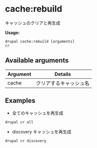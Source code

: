 # cache:rebuild
キャッシュのクリアと再生成

**Usage:**
```
drupal cache:rebuild [arguments]
cr
```

## Available arguments
Argument | Details
---------|-------------
cache | クリアするキャッシュ名

## Examples
* 全てのキャッシュを再生成
```
drupal cr all
```
* discovery キャッシュを再生成
```
drupal cr discovery
```
